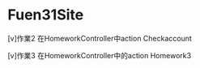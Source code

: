 # Fuen31Site

[v]作業2 在HomeworkController中action Checkaccount

[v]作業3 在HomeworkController中的action Homework3  